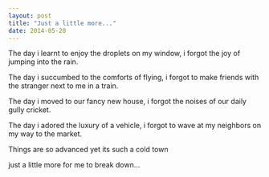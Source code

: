 ```yaml
---
layout: post
title: "Just a little more..."
date: 2014-05-20
---
```


The day i learnt to enjoy the droplets on my window, i forgot the joy of jumping into the rain.

The day i succumbed to the comforts of flying, i forgot to make friends with the stranger next to me in a train.

The day i moved to our fancy new house, i forgot the noises of our daily gully cricket.

The day i adored the luxury of a vehicle, i forgot to wave at my neighbors on my way to the market.

Things are so advanced yet its such a cold town

just a little more for me to break down...
